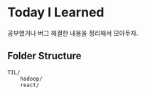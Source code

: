 # Today I Learned

공부했거나 버그 해결한 내용을 정리해서 모아두자.

## Folder Structure

```
TIL/
	hadoop/
	react/
```

